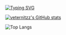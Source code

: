 [![Typing SVG](https://readme-typing-svg.demolab.com?font=Consolas&weight=700&size=29&duration=3000&pause=1000&vCenter=true&repeat=false&width=435&lines=ello+i'm+anthony+%3A3)](https://git.io/typing-svg)

[![veternitzz's GitHub stats](https://github-readme-stats.vercel.app/api?username=veternitzz&show_icons=true&theme=tokyonight)](https://github.com/anuraghazra/github-readme-stats)

![Top Langs](https://github-readme-stats.vercel.app/api/top-langs/?username=veternitzz&hide_progress=false&theme=tokyo_night)